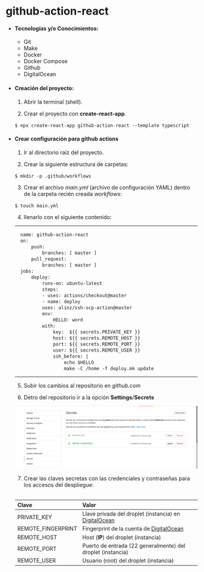 # github-action-react

- #### Tecnologías y/o Conocimientos:
    - Git
    - Make
    - Docker
    - Docker Compose
    - Github
    - DigitalOcean

- #### Creación del proyecto:

    1) Abrir la terminal (shell).

    2) Crear el proyecto con **create-react-app**.

    ```
    $ npx create-react-app github-action-react --template typescript
    ```

- #### Crear configuración para github actions

    1) Ir al directorio raíz del proyecto.

    2) Crear la siguiente estructura de carpetas:

    ```
    $ mkdir -p .github/workflows
    ```

    3) Crear el archivo *main.yml* (archivo de configuración YAML) dentro de la carpeta recién creada *workflows*:

    ```
    $ touch main.yml
    ```

    4) llenarlo con el siguiente contenido:

    ---
        name: github-action-react
        on:
            push:
                branches: [ master ]
            pull_request:
                branches: [ master ]
        jobs:
            deploy:
                runs-on: ubuntu-latest
                steps:
                - uses: actions/checkout@master
                - name: deploy
                uses: alinz/ssh-scp-action@master
                env:
                    HELLO: word
                with:
                    key:  ${{ secrets.PRIVATE_KEY }}
                    host: ${{ secrets.REMOTE_HOST }}
                    port: ${{ secrets.REMOTE_PORT }}
                    user: ${{ secrets.REMOTE_USER }}
                    ssh_before: |
                        echo $HELLO
                        make -C /home -f deploy.mk update
    ---

    5) Subir los cambios al repositorio en *github.com*

    6) Detro del repositorio ir a la opción **Settings**/**Secrets**

    ![Example 1](https://raw.githubusercontent.com/WulperStudio/github-action-react/master/docs/secrects.png)

    7) Crear las claves secretas con las credenciales y contraseñas para los accesos del despliegue:<br><br>

    Clave              | Valor
    ---------------    | ---------------
    PRIVATE_KEY        | Llave privada del droplet (instancia) en [DigitalOcean](https://www.digitalocean.com)
    REMOTE_FINGERPRINT | Fingerprint de la cuenta de [DigitalOcean](https://www.digitalocean.com)
    REMOTE_HOST        | Host (**IP**) del droplet (instancia)
    REMOTE_PORT        | Puerto de entrada (22 generalmente) del droplet (instancia)
    REMOTE_USER        | Usuario (root)  del droplet (instancia)
